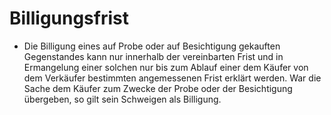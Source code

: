 # Billigungsfrist

- Die Billigung eines auf Probe oder auf Besichtigung gekauften Gegenstandes kann nur innerhalb der vereinbarten Frist und in Ermangelung einer solchen nur bis zum Ablauf einer dem Käufer von dem Verkäufer bestimmten angemessenen Frist erklärt werden. War die Sache dem Käufer zum Zwecke der Probe oder der Besichtigung übergeben, so gilt sein Schweigen als Billigung.

